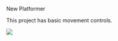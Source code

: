 New Platformer

This project has basic movement controls.

![](https://github.com/TutorialDoctor/TD-Godot-3-Demos/blob/master/Godot%203%20Demos/Images/manplat.png?raw=true)
